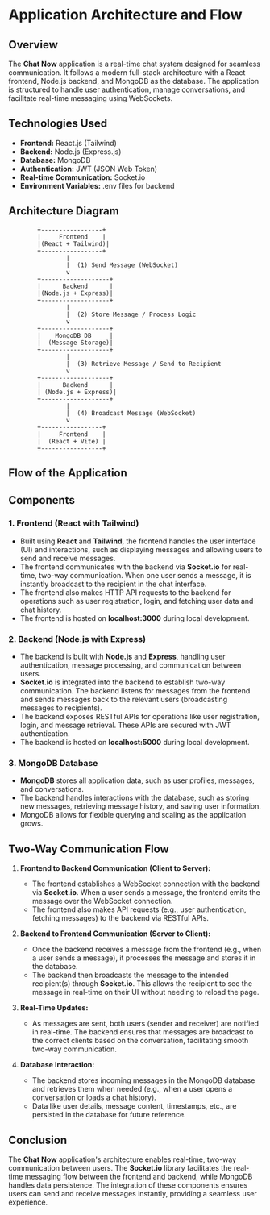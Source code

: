 # Application Architecture and Flow

## Overview

The **Chat Now** application is a real-time chat system designed for seamless communication. It follows a modern full-stack architecture with a React frontend, Node.js backend, and MongoDB as the database. The application is structured to handle user authentication, manage conversations, and facilitate real-time messaging using WebSockets.

## Technologies Used

- **Frontend:** React.js (Tailwind)
- **Backend:** Node.js (Express.js)
- **Database:** MongoDB
- **Authentication:** JWT (JSON Web Token)
- **Real-time Communication:** Socket.io
- **Environment Variables:** .env files for backend

## Architecture Diagram

            +-----------------+
            |     Frontend    |
            |(React + Tailwind)|
            +-----------------+
                    |
                    |  (1) Send Message (WebSocket)
                    v
            +-------------------+
            |      Backend      |
            |(Node.js + Express)|
            +-------------------+
                    |
                    |  (2) Store Message / Process Logic
                    v
            +-------------------+
            |    MongoDB DB     |
            |  (Message Storage)|
            +-------------------+
                    |
                    |  (3) Retrieve Message / Send to Recipient
                    v
            +-------------------+
            |      Backend      |
            | (Node.js + Express)|
            +-------------------+
                    |
                    |  (4) Broadcast Message (WebSocket)
                    v
            +-----------------+
            |     Frontend    |
            |  (React + Vite) |
            +-----------------+

## Flow of the Application

## Components

### 1. **Frontend (React with Tailwind)**

- Built using **React** and **Tailwind**, the frontend handles the user interface (UI) and interactions, such as displaying messages and allowing users to send and receive messages.
- The frontend communicates with the backend via **Socket.io** for real-time, two-way communication. When one user sends a message, it is instantly broadcast to the recipient in the chat interface.
- The frontend also makes HTTP API requests to the backend for operations such as user registration, login, and fetching user data and chat history.
- The frontend is hosted on **localhost:3000** during local development.

### 2. **Backend (Node.js with Express)**

- The backend is built with **Node.js** and **Express**, handling user authentication, message processing, and communication between users.
- **Socket.io** is integrated into the backend to establish two-way communication. The backend listens for messages from the frontend and sends messages back to the relevant users (broadcasting messages to recipients).
- The backend exposes RESTful APIs for operations like user registration, login, and message retrieval. These APIs are secured with JWT authentication.
- The backend is hosted on **localhost:5000** during local development.

### 3. **MongoDB Database**

- **MongoDB** stores all application data, such as user profiles, messages, and conversations.
- The backend handles interactions with the database, such as storing new messages, retrieving message history, and saving user information.
- MongoDB allows for flexible querying and scaling as the application grows.

## Two-Way Communication Flow

1. **Frontend to Backend Communication (Client to Server):**

   - The frontend establishes a WebSocket connection with the backend via **Socket.io**. When a user sends a message, the frontend emits the message over the WebSocket connection.
   - The frontend also makes API requests (e.g., user authentication, fetching messages) to the backend via RESTful APIs.

2. **Backend to Frontend Communication (Server to Client):**

   - Once the backend receives a message from the frontend (e.g., when a user sends a message), it processes the message and stores it in the database.
   - The backend then broadcasts the message to the intended recipient(s) through **Socket.io**. This allows the recipient to see the message in real-time on their UI without needing to reload the page.

3. **Real-Time Updates:**

   - As messages are sent, both users (sender and receiver) are notified in real-time. The backend ensures that messages are broadcast to the correct clients based on the conversation, facilitating smooth two-way communication.

4. **Database Interaction:**
   - The backend stores incoming messages in the MongoDB database and retrieves them when needed (e.g., when a user opens a conversation or loads a chat history).
   - Data like user details, message content, timestamps, etc., are persisted in the database for future reference.

## Conclusion

The **Chat Now** application's architecture enables real-time, two-way communication between users. The **Socket.io** library facilitates the real-time messaging flow between the frontend and backend, while MongoDB handles data persistence. The integration of these components ensures users can send and receive messages instantly, providing a seamless user experience.
